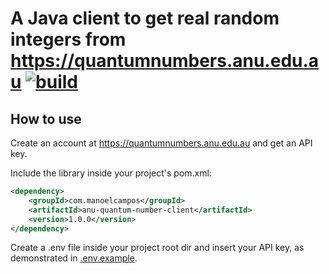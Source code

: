 # A Java client to get real random integers from https://quantumnumbers.anu.edu.au [![build](https://github.com/manoelcampos/anu-quantum-number-java-client/actions/workflows/build.yml/badge.svg)](https://github.com/manoelcampos/anu-quantum-number-java-client/actions/workflows/build.yml)

## How to use

Create an account at https://quantumnumbers.anu.edu.au and get an API key.

Include the library inside your project's pom.xml:

```xml
<dependency>
    <groupId>com.manoelcampos</groupId>
    <artifactId>anu-quantum-number-client</artifactId>
    <version>1.0.0</version>
</dependency>
```

Create a .env file inside your project root dir and insert your API key, as demonstrated in [ .env.example]( .env.example).